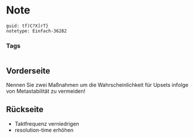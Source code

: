# Note
```
guid: tf)C?X]rT}
notetype: Einfach-36282
```

### Tags
```
```

## Vorderseite
Nennen Sie zwei Maßnahmen um die Wahrscheinlichkeit für Upsets infolge von Metastabilität zu
vermeiden!

## Rückseite
<ul>
  <li>Taktfrequenz verniedrigen
  <li>resolution-time erhöhen
</ul>
